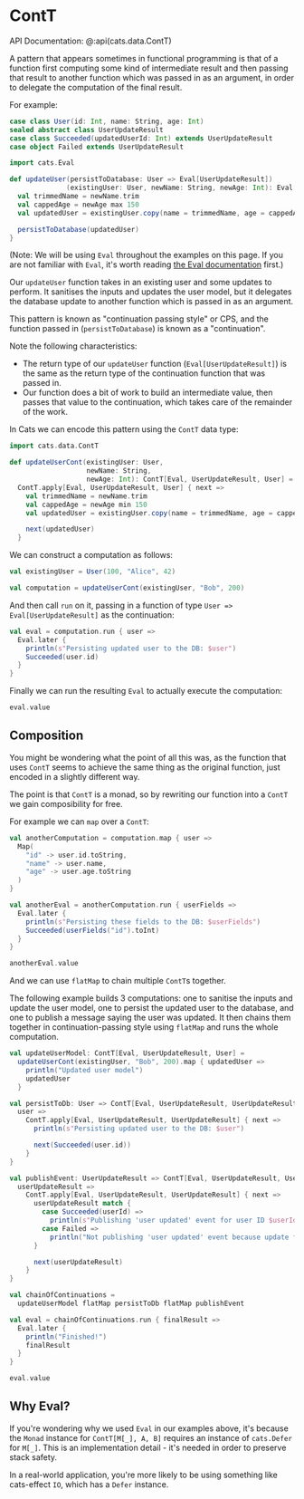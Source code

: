 # ContT

API Documentation: @:api(cats.data.ContT)

A pattern that appears sometimes in functional programming is that of a function
first computing some kind of intermediate result and then passing that result to
another function which was passed in as an argument, in order to delegate the
computation of the final result.

For example:

```scala mdoc:silent
case class User(id: Int, name: String, age: Int)
sealed abstract class UserUpdateResult
case class Succeeded(updatedUserId: Int) extends UserUpdateResult
case object Failed extends UserUpdateResult
```

```scala mdoc
import cats.Eval

def updateUser(persistToDatabase: User => Eval[UserUpdateResult])
              (existingUser: User, newName: String, newAge: Int): Eval[UserUpdateResult] = {
  val trimmedName = newName.trim
  val cappedAge = newAge max 150
  val updatedUser = existingUser.copy(name = trimmedName, age = cappedAge)

  persistToDatabase(updatedUser)
}
```

(Note: We will be using `Eval` throughout the examples on this page. If you are not
familiar with `Eval`, it's worth reading [the Eval documentation](eval.md) first.)

Our `updateUser` function takes in an existing user and some updates to perform.
It sanitises the inputs and updates the user model, but it delegates the
database update to another function which is passed in as an argument.

This pattern is known as "continuation passing style" or CPS, and the function
passed in (`persistToDatabase`) is known as a "continuation".

Note the following characteristics:

* The return type of our `updateUser` function (`Eval[UserUpdateResult]`) is the
    same as the return type of the continuation function that was passed in.
* Our function does a bit of work to build an intermediate value, then passes
    that value to the continuation, which takes care of the remainder of the
    work.

In Cats we can encode this pattern using the `ContT` data type:

```scala mdoc
import cats.data.ContT

def updateUserCont(existingUser: User,
                   newName: String,
                   newAge: Int): ContT[Eval, UserUpdateResult, User] =
  ContT.apply[Eval, UserUpdateResult, User] { next =>
    val trimmedName = newName.trim
    val cappedAge = newAge min 150
    val updatedUser = existingUser.copy(name = trimmedName, age = cappedAge)

    next(updatedUser)
  }
```

We can construct a computation as follows:

```scala mdoc
val existingUser = User(100, "Alice", 42)

val computation = updateUserCont(existingUser, "Bob", 200)
```

And then call `run` on it, passing in a function of type `User =>
Eval[UserUpdateResult]` as the continuation:

```scala mdoc
val eval = computation.run { user =>
  Eval.later {
    println(s"Persisting updated user to the DB: $user")
    Succeeded(user.id)
  }
}
```

Finally we can run the resulting `Eval` to actually execute the computation:

```scala mdoc
eval.value
```

## Composition

You might be wondering what the point of all this was, as the function that uses
`ContT` seems to achieve the same thing as the original function, just encoded
in a slightly different way.

The point is that `ContT` is a monad, so by rewriting our function into a
`ContT` we gain composibility for free.

For example we can `map` over a `ContT`:

```scala mdoc
val anotherComputation = computation.map { user =>
  Map(
    "id" -> user.id.toString,
    "name" -> user.name,
    "age" -> user.age.toString
  )
}

val anotherEval = anotherComputation.run { userFields =>
  Eval.later {
    println(s"Persisting these fields to the DB: $userFields")
    Succeeded(userFields("id").toInt)
  }
}

anotherEval.value
```

And we can use `flatMap` to chain multiple `ContT`s together.

The following example builds 3 computations: one to sanitise the inputs and
update the user model, one to persist the updated user to the database, and one
to publish a message saying the user was updated. It then chains them together
in continuation-passing style using `flatMap` and runs the whole computation.

```scala mdoc:nest
val updateUserModel: ContT[Eval, UserUpdateResult, User] =
  updateUserCont(existingUser, "Bob", 200).map { updatedUser =>
    println("Updated user model")
    updatedUser
  }

val persistToDb: User => ContT[Eval, UserUpdateResult, UserUpdateResult] = {
  user =>
    ContT.apply[Eval, UserUpdateResult, UserUpdateResult] { next =>
      println(s"Persisting updated user to the DB: $user")

      next(Succeeded(user.id))
    }
}

val publishEvent: UserUpdateResult => ContT[Eval, UserUpdateResult, UserUpdateResult] = {
  userUpdateResult =>
    ContT.apply[Eval, UserUpdateResult, UserUpdateResult] { next =>
      userUpdateResult match {
        case Succeeded(userId) =>
          println(s"Publishing 'user updated' event for user ID $userId")
        case Failed =>
          println("Not publishing 'user updated' event because update failed")
      }

      next(userUpdateResult)
    }
}

val chainOfContinuations =
  updateUserModel flatMap persistToDb flatMap publishEvent

val eval = chainOfContinuations.run { finalResult =>
  Eval.later {
    println("Finished!")
    finalResult
  }
}

eval.value
```

## Why Eval?

If you're wondering why we used `Eval` in our examples above, it's because the
`Monad` instance for `ContT[M[_], A, B]` requires an instance of `cats.Defer`
for `M[_]`. This is an implementation detail - it's needed in order to preserve
stack safety.

In a real-world application, you're more likely to be using something like
cats-effect `IO`, which has a `Defer` instance.
